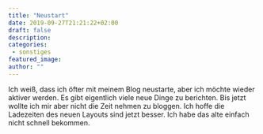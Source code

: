 ```yaml
---
title: "Neustart"
date: 2019-09-27T21:21:22+02:00
draft: false
description:
categories:
 - sonstiges
featured_image:
author: ""
---
```


Ich weiß, dass ich öfter mit meinem Blog neustarte, aber ich möchte wieder aktiver werden. Es gibt eigentlich viele
neue Dinge zu berichten. Bis jetzt wollte ich mir aber nicht die Zeit nehmen zu bloggen. Ich hoffe die Ladezeiten des neuen
Layouts sind jetzt besser. Ich habe das alte einfach nicht schnell bekommen.